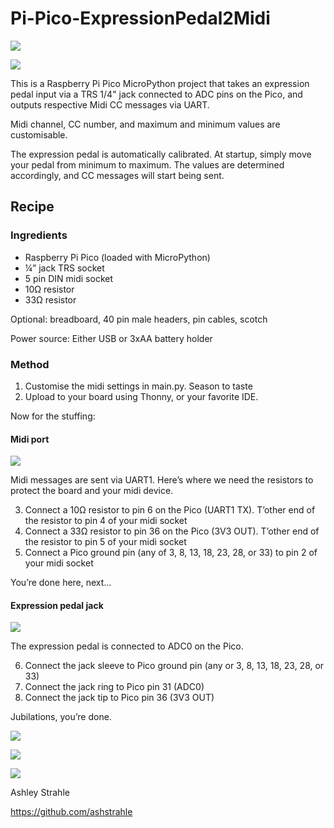 # Pi-Pico-ExpressionPedal2Midi

![](/docs/Pi-Pico-ExpressionPedal2Midi.gif)

![](/docs/Pi-Pico-ExpressionPedal2Midi2.jpeg)

This is a Raspberry Pi Pico MicroPython project that takes an expression pedal input via a TRS 1/4" jack connected to ADC pins on the Pico, and outputs respective Midi CC messages via UART.

Midi channel, CC number, and maximum and minimum values are customisable.

The expression pedal is automatically calibrated. At startup, simply move your pedal from minimum to maximum. The values are determined accordingly, and CC messages will start being sent.

## Recipe

### Ingredients

- Raspberry Pi Pico (loaded with MicroPython)
- ¼” jack TRS socket
- 5 pin DIN midi socket
- 10Ω resistor
- 33Ω resistor

Optional: breadboard, 40 pin male headers, pin cables, scotch

Power source:
Either USB or 3xAA battery holder

### Method

1. Customise the midi settings in main.py. Season to taste
2. Upload to your board using Thonny, or your favorite IDE.

Now for the stuffing:

#### Midi port

![](/docs/Pi-Pico-ExpressionPedal2Midi4.jpeg)

Midi messages are sent via UART1. Here’s where we need the resistors to protect the board and your midi device. 

3. Connect a 10Ω resistor to pin 6 on the Pico (UART1 TX). T’other end of the resistor to pin 4 of your midi socket
4. Connect a 33Ω resistor to pin 36 on the Pico (3V3 OUT). T’other end of the resistor to pin 5 of your midi socket
5. Connect a Pico ground pin (any of 3, 8, 13, 18, 23, 28, or 33) to pin 2 of your midi socket

You’re done here, next…

#### Expression pedal jack

![](/docs/Pi-Pico-ExpressionPedal2Midi3.jpeg)

The expression pedal is connected to ADC0 on the Pico.

6. Connect the jack sleeve to Pico ground pin (any or 3, 8, 13, 18, 23, 28, or 33)
7. Connect the jack ring to Pico pin 31 (ADC0)
8. Connect the jack tip to Pico pin 36 (3V3 OUT)

Jubilations, you’re done.

![](/docs/Pi-Pico-ExpressionPedal2Midi1.jpeg)

![](/docs/Pi-Pico-ExpressionPedal2Midi5.jpeg)

![](/docs/Pi-Pico-ExpressionPedal2Midi6.jpeg)


Ashley Strahle

https://github.com/ashstrahle
